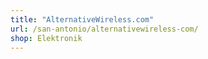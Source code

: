 ```yaml
---
title: "AlternativeWireless.com"
url: /san-antonio/alternativewireless-com/
shop: Elektronik
---
```

